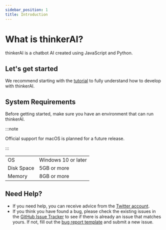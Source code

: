 ```yaml
---
sidebar_position: 1
title: Introduction
---
```


# What is thinkerAI?

thinkerAI is a chatbot AI created using JavaScript and Python.

## Let's get started

We recommend starting with the [tutorial](category/tutorial/) to fully understand how to develop with thinkerAI.

## System Requirements

Before getting started, make sure you have an environment that can run thinkerAI.

:::note

Official support for macOS is planned for a future release.

:::

|||
|---|---|
| OS | Windows 10 or later |
| Disk Space | 5GB or more |
| Memory | 8GB or more |

## Need Help?

* If you need help, you can receive advice from the [Twitter account](https://twitter.com/thinking-grp).
* If you think you have found a bug, please check the existing issues in the [GitHub Issue Tracker](https://github.com/thinking-grp/thinkerAI/issues) to see if there is already an issue that matches yours. If not, fill out the [bug report template](aaaa) and submit a new issue.